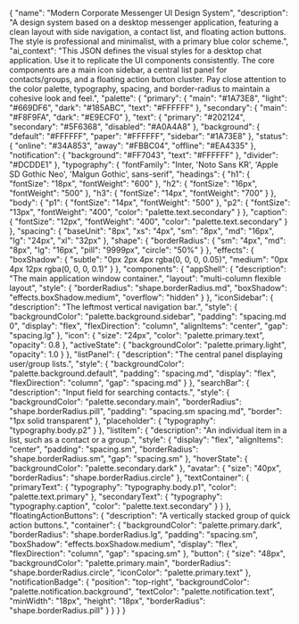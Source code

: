 {
  "name": "Modern Corporate Messenger UI Design System",
  "description": "A design system based on a desktop messenger application, featuring a clean layout with side navigation, a contact list, and floating action buttons. The style is professional and minimalist, with a primary blue color scheme.",
  "ai_context": "This JSON defines the visual styles for a desktop chat application. Use it to replicate the UI components consistently. The core components are a main icon sidebar, a central list panel for contacts/groups, and a floating action button cluster. Pay close attention to the color palette, typography, spacing, and border-radius to maintain a cohesive look and feel.",
  "palette": {
    "primary": {
      "main": "#1A73E8",
      "light": "#669DF6",
      "dark": "#185ABC",
      "text": "#FFFFFF"
    },
    "secondary": {
      "main": "#F8F9FA",
      "dark": "#E9ECF0"
    },
    "text": {
      "primary": "#202124",
      "secondary": "#5F6368",
      "disabled": "#A0A4A8"
    },
    "background": {
      "default": "#FFFFFF",
      "paper": "#FFFFFF",
      "sidebar": "#1A73E8"
    },
    "status": {
      "online": "#34A853",
      "away": "#FBBC04",
      "offline": "#EA4335"
    },
    "notification": {
      "background": "#FF7043",
      "text": "#FFFFFF"
    },
    "divider": "#DCDDE1"
  },
  "typography": {
    "fontFamily": "Inter, 'Noto Sans KR', 'Apple SD Gothic Neo', 'Malgun Gothic', sans-serif",
    "headings": {
      "h1": {
        "fontSize": "18px",
        "fontWeight": "600"
      },
      "h2": {
        "fontSize": "16px",
        "fontWeight": "500"
      },
      "h3": {
        "fontSize": "14px",
        "fontWeight": "700"
      }
    },
    "body": {
      "p1": {
        "fontSize": "14px",
        "fontWeight": "500"
      },
      "p2": {
        "fontSize": "13px",
        "fontWeight": "400",
        "color": "palette.text.secondary"
      }
    },
    "caption": {
      "fontSize": "12px",
      "fontWeight": "400",
      "color": "palette.text.secondary"
    }
  },
  "spacing": {
    "baseUnit": "8px",
    "xs": "4px",
    "sm": "8px",
    "md": "16px",
    "lg": "24px",
    "xl": "32px"
  },
  "shape": {
    "borderRadius": {
      "sm": "4px",
      "md": "8px",
      "lg": "16px",
      "pill": "9999px",
      "circle": "50%"
    }
  },
  "effects": {
    "boxShadow": {
      "subtle": "0px 2px 4px rgba(0, 0, 0, 0.05)",
      "medium": "0px 4px 12px rgba(0, 0, 0, 0.1)"
    }
  },
  "components": {
    "appShell": {
      "description": "The main application window container.",
      "layout": "multi-column flexible layout",
      "style": {
        "borderRadius": "shape.borderRadius.md",
        "boxShadow": "effects.boxShadow.medium",
        "overflow": "hidden"
      }
    },
    "iconSidebar": {
      "description": "The leftmost vertical navigation bar.",
      "style": {
        "backgroundColor": "palette.background.sidebar",
        "padding": "spacing.md 0",
        "display": "flex",
        "flexDirection": "column",
        "alignItems": "center",
        "gap": "spacing.lg"
      },
      "icon": {
        "size": "24px",
        "color": "palette.primary.text",
        "opacity": 0.8
      },
      "activeState": {
        "backgroundColor": "palette.primary.light",
        "opacity": 1.0
      }
    },
    "listPanel": {
      "description": "The central panel displaying user/group lists.",
      "style": {
        "backgroundColor": "palette.background.default",
        "padding": "spacing.md",
        "display": "flex",
        "flexDirection": "column",
        "gap": "spacing.md"
      }
    },
    "searchBar": {
      "description": "Input field for searching contacts.",
      "style": {
        "backgroundColor": "palette.secondary.main",
        "borderRadius": "shape.borderRadius.pill",
        "padding": "spacing.sm spacing.md",
        "border": "1px solid transparent"
      },
      "placeholder": {
        "typography": "typography.body.p2"
      }
    },
    "listItem": {
      "description": "An individual item in a list, such as a contact or a group.",
      "style": {
        "display": "flex",
        "alignItems": "center",
        "padding": "spacing.sm",
        "borderRadius": "shape.borderRadius.sm",
        "gap": "spacing.sm"
      },
      "hoverState": {
        "backgroundColor": "palette.secondary.dark"
      },
      "avatar": {
        "size": "40px",
        "borderRadius": "shape.borderRadius.circle"
      },
      "textContainer": {
        "primaryText": {
          "typography": "typography.body.p1",
          "color": "palette.text.primary"
        },
        "secondaryText": {
          "typography": "typography.caption",
          "color": "palette.text.secondary"
        }
      }
    },
    "floatingActionButtons": {
      "description": "A vertically stacked group of quick action buttons.",
      "container": {
        "backgroundColor": "palette.primary.dark",
        "borderRadius": "shape.borderRadius.lg",
        "padding": "spacing.sm",
        "boxShadow": "effects.boxShadow.medium",
        "display": "flex",
        "flexDirection": "column",
        "gap": "spacing.sm"
      },
      "button": {
        "size": "48px",
        "backgroundColor": "palette.primary.main",
        "borderRadius": "shape.borderRadius.circle",
        "iconColor": "palette.primary.text"
      },
      "notificationBadge": {
        "position": "top-right",
        "backgroundColor": "palette.notification.background",
        "textColor": "palette.notification.text",
        "minWidth": "18px",
        "height": "18px",
        "borderRadius": "shape.borderRadius.pill"
      }
    }
  }
}